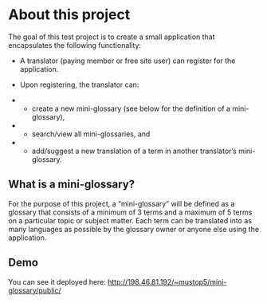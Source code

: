 
# About this project

The goal of this test project is to create a small application that encapsulates the following functionality:

- A translator (paying member or free site user) can register for the application.

- Upon registering, the translator can:

- - create a new mini-glossary (see below for the definition of a mini-glossary),

 - - search/view all mini-glossaries, and

 - - add/suggest a new translation of a term in another translator’s mini-glossary.

## What is a mini-glossary?

For the purpose of this project, a “mini-glossary” will be defined as a glossary that consists of a minimum of 3 terms and a maximum of 5 terms on a particular topic or subject matter. Each term can be translated into as many languages as possible by the glossary owner or anyone else using the application.

## Demo
You can see it deployed here:
http://198.46.81.192/~mustop5/mini-glossary/public/

